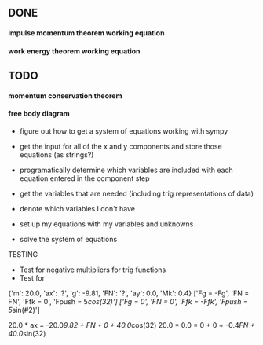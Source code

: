 ## DONE

#### impulse momentum theorem working equation

#### work energy theorem working equation

## TODO

#### momentum conservation theorem

#### free body diagram

- figure out how to get a system of equations working with sympy
- get the input for all of the x and y components and store those equations (as strings?)
- programatically determine which variables are included with each equation entered in the component step
- get the variables that are needed (including trig representations of data)
- denote which variables I don't have

- set up my equations with my variables and unknowns
- solve the system of equations

TESTING

- Test for negative multipliers for trig functions
- Test for

{'m': 20.0, 'ax': '?', 'g': -9.81, 'FN': '?', 'ay': 0.0, 'Mk': 0.4}
['Fg = -Fg', 'FN = FN', 'Ffk = 0', 'Fpush = 5*cos(32)']
['Fg = 0', 'FN = 0', 'Ffk = -Ffk', 'Fpush = 5*sin(#2)']

20.0 * ax = -20.0*9.82 + FN + 0 + 40.0*cos(32)
20.0 * 0.0 = 0 + 0 + -0.4*FN + 40.0*sin(32)
